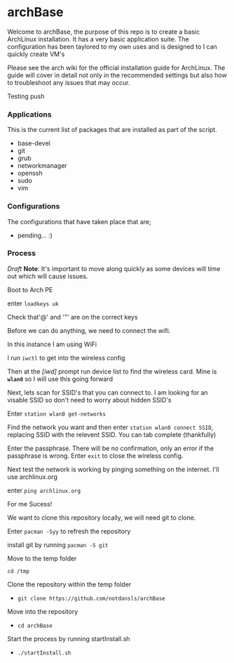 # archBase
Welcome to archBase, the purpose of this repo is to create a basic ArchLinux installation. It has a very basic application suite. The configuration has been taylored to my own uses and is designed to I can quickly create VM's

Please see the arch wiki for the official installation guide for ArchLinux. The guide will cover in detail not only in the recommended settings but also how to troubleshoot any issues that may occur. 

Testing push
### Applications
This is the current list of packages that are installed as part of the script.
* base-devel
* git
* grub
* networkmanager
* openssh
* sudo
* vim

### Configurations
The configurations that have taken place that are;
* pending... :)

### Process
_Draft_
**Note**: It's important to move along quickly as some devices will time out which will cause issues.

Boot to Arch PE

enter `loadkeys uk`

Check that'@' and '"' are on the correct keys

Before we can do anything, we need to connect the wifi.

In this instance I am using WiFi

I run `iwctl` to get into the wireless config

Then at the _[iwd]_ prompt run device list to find the wireless card. Mine is **`wlan0`** so I will use this going forward

Next, lets scan for SSID's that you can connect to. I am looking for an visable SSID so don't need to worry about hidden SSID's

Enter `station wlan0 get-networks`

Find the network you want and then enter `station wlan0 connect SSID`, replacing SSID with the relevent SSID. You can tab complete (thankfully)

Enter the passphrase. There will be no confirmation, only an error if the passphrase is wrong.
Enter `exit` to close the wireless config.

Next test the network is working by pinging something on the internet. I'll use archlinux.org

enter `ping archlinux.org`

For me Sucess!


We want to clone this repository locally, we will need git to clone.

Enter `pacman -Syy` to refresh the repository

install git by running `pacman -S git`

Move to the temp folder

`cd /tmp`

Clone the repository within the temp folder
- `git clone https://github.com/notdansls/archBase`

Move into the repository
- `cd archBase`

Start the process by running startInstall.sh
- `./startInstall.sh`


